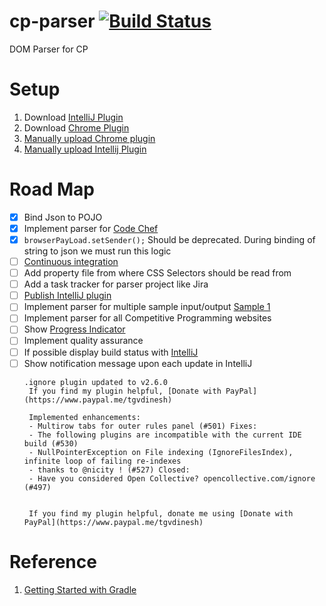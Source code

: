# cp-parser [![Build Status](https://travis-ci.org/tgvdinesh/cp-parser.svg?branch=new-template-adaptation)](https://travis-ci.org/tgvdinesh/cp-parser)
DOM Parser for CP


# Setup
1. Download [IntelliJ Plugin](https://github.com/tgvdinesh/cp-parser/releases/tag/1.0)
2. Download [Chrome Plugin](https://github.com/jmerle/chelper-companion/tree/feature/universal)
3. [Manually upload Chrome plugin](https://developer.chrome.com/extensions/getstarted#manifest)
4. [Manually upload Intellij Plugin](https://www.jetbrains.com/help/idea/installing-a-plugin-from-disk.html)


# Road Map
- [x] Bind Json to POJO
- [x] Implement parser for [Code Chef](https://www.codechef.com/)
- [x] ```browserPayLoad.setSender();``` Should be deprecated. During binding of string to json we must run this logic
- [ ] [Continuous integration](https://github.com/marketplace/category/continuous-integration)
- [ ] Add property file from where CSS Selectors should be read from
- [ ] Add a task tracker for parser project like Jira
- [ ] [Publish IntelliJ plugin](https://www.jetbrains.org/intellij/sdk/docs/basics/getting_started/publishing_plugin.html)
- [ ] Implement parser for multiple sample input/output [Sample 1](https://www.hackerrank.com/challenges/30-conditional-statements/problem)
- [ ] Implement parser for all Competitive Programming websites
- [ ] Show [Progress Indicator](https://github.com/JetBrains/intellij-community/search?utf8=%E2%9C%93&q=ProgressIndicator&type=)
- [ ] Implement quality assurance
- [ ] If possible display build status with [IntelliJ](https://confluence.jetbrains.com/display/ALL/JetBrains+on+GitHub)
- [ ] Show notification message upon each update in IntelliJ
    ```
    .ignore plugin updated to v2.6.0 
     If you find my plugin helpful, [Donate with PayPal](https://www.paypal.me/tgvdinesh)
     
     Implemented enhancements:
     - Multirow tabs for outer rules panel (#501) Fixes:
     - The following plugins are incompatible with the current IDE build (#530)
     - NullPointerException on File indexing (IgnoreFilesIndex), infinite loop of failing re-indexes
     - thanks to @nicity ! (#527) Closed:
     - Have you considered Open Collective? opencollective.com/ignore (#497)  
    
    
     If you find my plugin helpful, donate me using [Donate with PayPal](https://www.paypal.me/tgvdinesh)
     ```

# Reference
1. [Getting Started with Gradle](http://www.jetbrains.org/intellij/sdk/docs/tutorials/build_system/prerequisites.html)